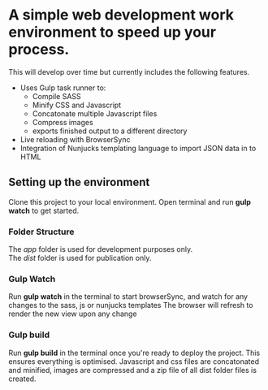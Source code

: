 # A simple web development work environment to speed up your process.

This will develop over time but currently includes the following features.

- Uses Gulp task runner to:
  - Compile SASS
  - Minify CSS and Javascript
  - Concatonate multiple Javascript files
  - Compress images
  - exports finished output to a different directory
- Live reloading with BrowserSync
- Integration of Nunjucks templating language to import JSON data in to HTML

## Setting up the environment

Clone this project to your local environment.
Open terminal and run **gulp watch** to get started.

### Folder Structure
The *app* folder is used for development purposes only.<br>
The *dist* folder is used for publication only.

### Gulp Watch

Run **gulp watch** in the terminal to start browserSync, and watch for any changes to the sass, js or nunjucks templates
The browser will refresh to render the new view upon any change

### Gulp build

Run **gulp build** in the terminal once you're ready to deploy the project.
This ensures everything is optimised.
Javascript and css files are concatonated and minified, images are compressed and a zip file of all dist folder files is created.
